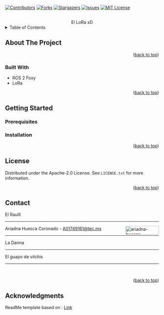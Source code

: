 <div id="top"></div>

[![Contributors][contributors-shield]][contributors-url]
[![Forks][forks-shield]][forks-url]
[![Stargazers][stars-shield]][stars-url]
[![Issues][issues-shield]][issues-url]
[![MIT License][license-shield]][license-url]


<br />
<div align="center">
  <!--<a><img src="https://www.roadsbridges.com/sites/rb/files/styles/content_type_page/public/Screen%20Shot%202021-05-06%20at%2010.43.58%20AM.png?itok=te4Bygg1" alt="Logo" width="140" height="170"/></a>

  <h3 align="center">Agentes Inteligentes (Unity simulation)</h3>
  <h5 align="center">Click <a href= "https://github.com/AriadnaHCTec/Agentes_Inteligentes">here</a> to see MESA part</h4>-->
  El LoRa xD

</div>



<!-- TABLE OF CONTENTS -->
<details>
  <summary>Table of Contents</summary>
  <ol>
    <li>
      <a href="#about-the-project">About The Project</a>
      <ul>
        <li><a href="#built-with">Built With</a></li>
      </ul>
    </li>
    <li>
      <a href="#getting-started">Getting Started</a>
      <ul>
        <li><a href="#prerequisites">Prerequisites</a></li>
        <li><a href="#installation">Installation</a></li>
      </ul>
    </li>
    <li><a href="#usage">Usage</a></li>
    <li><a href="#contributing">Contributing</a></li>
    <li><a href="#contact">Contact</a></li>
    <li><a href="#acknowledgments">Acknowledgments</a></li>
  </ol>
</details>



<!-- ABOUT THE PROJECT -->
## About The Project
<!--
<p align="center">
  <img src="https://github.com/AriadnaHCTec/Agentes_Inteligentes/blob/main/Gif/Unity.gif" alt="animated" />
</p>
As part of Intelligent Agents and Computer Graphics subject at Tecnológico de Monterrey, we had developed a multi-agent system that speeds up traffic with intelligent control of traffic lights.-->


<p align="right">(<a href="#top">back to top</a>)</p>

### Built With

* ROS 2 Foxy
* LoRa

<p align="right">(<a href="#top">back to top</a>)</p>

<!-- GETTING STARTED -->
## Getting Started

<!--To get a local copy up and running follow these simple example steps.-->

### Prerequisites

<!--* To have an account in IBMCloud-->


### Installation

<!--Please refer to the video installation guide (in spanish) [here](https://youtu.be/wb_zFCn_5kA)-->

<p align="right">(<a href="#top">back to top</a>)</p>

<!-- USAGE EXAMPLES -->



<!-- LICENSE -->
## License

Distributed under the  Apache-2.0 License. See `LICENSE.txt` for more information.

<p align="right">(<a href="#top">back to top</a>)</p>

<!-- CONTACT -->
## Contact

El Raulll <hr/>
Ariadna Huesca Coronado - A01749161@tec.mx <a href="https://linkedin.com/in/ariadna-huesca-coronado" target="blank"><img align="right" src="https://img.shields.io/badge/-LinkedIn-black.svg?style=for-the-badge&logo=linkedin&colorB=555" alt="ariadna-huesca-coronado" height="28" width="110" /></a><hr/>
La Danna <hr/>
El guapo de vilchis<hr/>
<br>

<p align="right">(<a href="#top">back to top</a>)</p>



<!-- ACKNOWLEDGMENTS -->
## Acknowledgments

<!--Use this space to list resources you find helpful and would like to give credit to. I've included a few of my favorites to kick things off!

* [Choose an Open Source License](https://choosealicense.com)
* [GitHub Emoji Cheat Sheet](https://www.webpagefx.com/tools/emoji-cheat-sheet)
* [Malven's Flexbox Cheatsheet](https://flexbox.malven.co/)
* [Malven's Grid Cheatsheet](https://grid.malven.co/)
* [Img Shields](https://shields.io)
* [GitHub Pages](https://pages.github.com)
* [Font Awesome](https://fontawesome.com)
* [React Icons](https://react-icons.github.io/react-icons/search)

<p align="right">(<a href="#top">back to top</a>)</p>
-->


[contributors-shield]: https://img.shields.io/github/contributors/AriadnaHCTec/LoRa.svg?style=for-the-badge
[contributors-url]: https://github.com/AriadnaHCTec/LoRa/graphs/contributors
[forks-shield]: https://img.shields.io/github/forks/AriadnaHCTec/LoRa.svg?style=for-the-badge
[forks-url]: https://github.com/AriadnaHCTec/LoRa/network/members
[stars-shield]: https://img.shields.io/github/stars/AriadnaHCTec/LoRa.svg?style=for-the-badge
[stars-url]: https://github.com/AriadnaHCTec/AriadnaHCTec/stargazers
[issues-shield]: https://img.shields.io/github/issues/SarahiArmenta/ServerAPP.svg?style=for-the-badge
[issues-url]: https://github.com/SarahiArmenta/ServerAPP/issues
[license-shield]: https://img.shields.io/github/license/AriadnaHCTec/LoRa.svg?style=for-the-badge
[license-url]: https://github.com/AriadnaHCTec/LoRa/blob/master/LICENSE.txt




ReadMe template based on : <a href = "https://github.com/othneildrew/Best-README-Template/blob/master/BLANK_README.md">Link</a>

